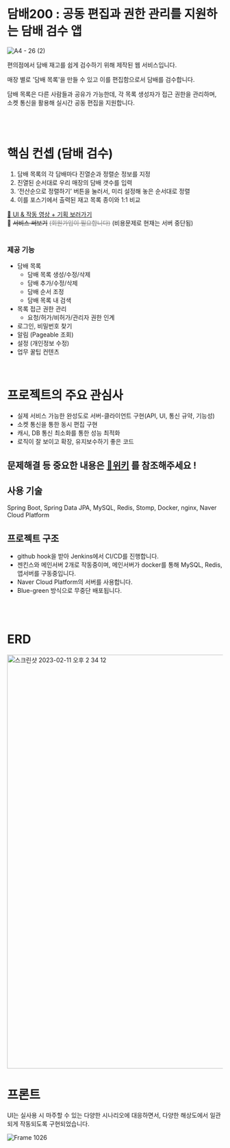 # 담배200 : 공동 편집과 권한 관리를 지원하는 담배 검수 앱

![A4 - 26 (2)](https://user-images.githubusercontent.com/66104031/218244917-db45b460-fd2a-4c0c-93c9-8150a3d9eff2.jpg)

편의점에서 담배 재고를 쉽게 검수하기 위해 제작된 웹 서비스입니다. 

매장 별로 '담배 목록'을 만들 수 있고 이를 편집함으로서 담배를 검수합니다.

담배 목록은 다른 사람들과 공유가 가능한데, 각 목록 생성자가 접근 권한을 관리하며, 소켓 통신을 활용해 실시간 공동 편집을 지원합니다.

<br />
<br />

# 핵심 컨셉 (담배 검수)
1. 담배 목록의 각 담배마다 진열순과 정렬순 정보를 지정
2. 진열된 순서대로 우리 매장의 담배 갯수를 입력
3. ‘전산순으로 정렬하기’ 버튼을 눌러서, 미리 설정해 놓은 순서대로 정렬
4. 이를 포스기에서 출력된 재고 목록 종이와 1:1 비교


[🔗 UI & 작동 영상 + 기획 보러가기](https://www.figma.com/proto/desD77sVBmkrGoZHDKkU5y/%EB%8B%B4%EB%B0%B0%EA%B2%80%EC%88%98%EC%95%B1-%ED%94%84%EB%A1%9C%EC%84%B8%EC%8A%A4?node-id=781-55129&starting-point-node-id=856%3A43897&scaling=scale-down-width)
<br/>
🔗 ~~서비스 써보기~~ <span style="color:#808080"> ~~(회원가입이 필요합니다)~~ </span> (비용문제로 현재는 서버 중단됨)
<br />
<br />


### 제공 기능
- 담배 목록
  - 담배 목록 생성/수정/삭제
  - 담배 추가/수정/삭제
  - 담배 순서 조정
  - 담배 목록 내 검색
- 목록 접근 권한 관리
  - 요청/허가/비허가/관리자 권한 인계
- 로그인, 비밀번호 찾기
- 알림 (Pageable 조회)
- 설정 (개인정보 수정)
- 업무 꿀팁 컨텐츠

<br />

# 프로젝트의 주요 관심사
- 실제 서비스 가능한 완성도로 서버-클라이언트 구현(API, UI, 통신 규약, 기능성)
- 소켓 통신을 통한 동시 편집 구현
- 캐시, DB 통신 최소화를 통한 성능 최적화
- 로직이 잘 보이고 확장, 유지보수하기 좋은 코드

## 문제해결 등 중요한 내용은 [📓위키](https://github.com/leehyeonmin34/dambae200/wiki) 를 참조해주세요 !

## 사용 기술
Spring Boot, Spring Data JPA, MySQL, Redis, Stomp, Docker, nginx, Naver Cloud Platform

## 프로젝트 구조
- github hook을 받아 Jenkins에서 CI/CD를 진행합니다.
- 젠킨스와 메인서버 2개로 작동중이며, 메인서버가 docker를 통해 MySQL, Redis, 앱서버를 구동중입니다.
- Naver Cloud Platform의 서버를 사용합니다.
- Blue-green 방식으로 무중단 배포됩니다.


<br />


<br />

# ERD
<img width="964" alt="스크린샷 2023-02-11 오후 2 34 12" src="https://user-images.githubusercontent.com/66104031/218242222-d24978f9-f91e-4909-98b5-8f1ca3278fa3.png">

<br />

# 프론트
UI는 실사용 시 마주할 수 있는 다양한 시나리오에 대응하면서, 다양한 해상도에서 일관되게 작동되도록 구현되었습니다.

![Frame 1026](https://user-images.githubusercontent.com/66104031/218942694-ddceeaa8-b448-490a-9836-752ad894f271.jpg)


